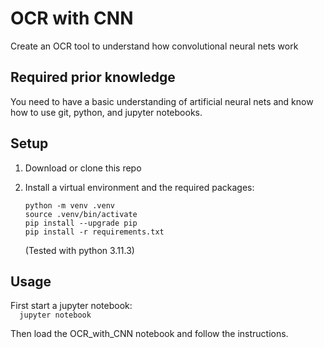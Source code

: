 # OCR with CNN
Create an OCR tool to understand how convolutional neural nets work

## Required prior knowledge  
You need to have a basic understanding of artificial neural nets and know how to use git, python, and jupyter notebooks.  

## Setup  
1. Download or clone this repo  
2. Install a virtual environment and the required packages:

    ```
    python -m venv .venv
    source .venv/bin/activate
    pip install --upgrade pip
    pip install -r requirements.txt
    ```
    (Tested with python 3.11.3)

## Usage 
First start a jupyter notebook:  
    ```  
    jupyter notebook  
    ```  
    
Then load the OCR_with_CNN notebook and follow the instructions. 
